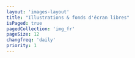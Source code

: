 ```yaml
---
layout: 'images-layout'
title: "Illustrations & fonds d'écran libres"
isPaged: true
pagedCollection: 'img_fr'
pageSize: 12
changfreq: 'daily'
priority: 1
---
```

